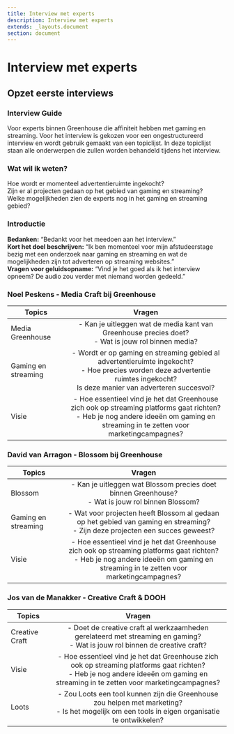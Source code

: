 ```yaml
---
title: Interview met experts
description: Interview met experts
extends: _layouts.document
section: document
---
```


# Interview met experts

## Opzet eerste interviews

### Interview Guide 

Voor experts binnen Greenhouse die affiniteit hebben met gaming en streaming. Voor het interview is gekozen voor een ongestructureerd interview en wordt gebruik gemaakt van een topiclijst. In deze topiclijst staan alle onderwerpen die zullen worden behandeld tijdens het interview.

### Wat wil ik weten?
Hoe wordt er momenteel advertentieruimte ingekocht?<br>
Zijn er al projecten gedaan op het gebied van gaming en streaming?<br>
Welke mogelijkheden zien de experts nog in het gaming en streaming gebied?

### Introductie 
__Bedanken:__ “Bedankt voor het meedoen aan het interview.” <br>
__Kort het doel beschrijven:__ “Ik ben momenteel voor mijn afstudeerstage bezig met een onderzoek naar gaming en streaming en wat de mogelijkheden zijn tot adverteren op streaming websites.”<br>
__Vragen voor geluidsopname:__ “Vind je het goed als ik het interview opneem? De audio zou verder met niemand worden gedeeld.”
### Noel Peskens - Media Craft bij Greenhouse

| Topics | Vragen | 
| ------------- |:-------------:|  
| Media Greenhouse | - Kan je uitleggen wat de media kant van Greenhouse precies doet?<br> - Wat is jouw rol binnen media? | 
| Gaming en streaming | - Wordt er op gaming en streaming gebied al advertentieruimte ingekocht?<br> - Hoe precies worden deze advertentie ruimtes ingekocht? <br> Is deze manier van adverteren succesvol? | 
| Visie | - Hoe essentieel vind je het dat Greenhouse zich ook op streaming platforms gaat richten?<br> - Heb je nog andere ideeën om gaming en streaming in te zetten voor marketingcampagnes? | 

### David van Arragon - Blossom bij Greenhouse

| Topics | Vragen | 
| ------------- |:-------------:|  
| Blossom| - Kan je uitleggen wat Blossom precies doet binnen Greenhouse?<br> - Wat is jouw rol binnen Blossom? | 
| Gaming en streaming | - Wat voor projecten heeft Blossom al gedaan op het gebied van gaming en streaming?<br> - Zijn deze projecten een succes geweest? | 
| Visie | - Hoe essentieel vind je het dat Greenhouse zich ook op streaming platforms gaat richten?<br> - Heb je nog andere ideeën om gaming en streaming in te zetten voor marketingcampagnes? | 

### Jos van de Manakker - Creative Craft & DOOH 

| Topics | Vragen | 
| ------------- |:-------------:|  
| Creative Craft | - Doet de creative craft al werkzaamheden gerelateerd met streaming en gaming?<br> - Wat is jouw rol binnen de creative craft? | 
| Visie | - Hoe essentieel vind je het dat Greenhouse zich ook op streaming platforms gaat richten?<br> - Heb je nog andere ideeën om gaming en streaming in te zetten voor marketingcampagnes? | 
| Loots | - Zou Loots een tool kunnen zijn die Greenhouse zou helpen met marketing?<br> - Is het mogelijk om een tools in eigen organisatie te ontwikkelen? | 
